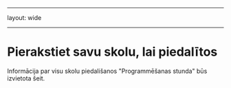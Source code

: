 * * *

layout: wide

* * *

# Pierakstiet savu skolu, lai piedalītos

Informācija par visu skolu piedališanos "Programmēšanas stunda" būs izvietota šeit.